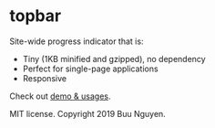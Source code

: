 topbar
====

Site-wide progress indicator that is:  

* Tiny (1KB minified and gzipped), no dependency
* Perfect for single-page applications
* Responsive

Check out [demo & usages](http://buunguyen.github.io/topbar).

MIT license. Copyright 2019 Buu Nguyen.
